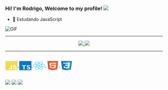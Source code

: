 
### Hi! I'm Rodrigo, Welcome to my profile! <img src="https://media.giphy.com/media/hvRJCLFzcasrR4ia7z/giphy.gif" width="25px">
- 🌱 Estudando JavaScript
<img align="" alt="GIF" src="https://cdn.discordapp.com/attachments/318554398068310016/1015365605156728833/f9135788c6aeeec438abb986f283936c.gif" width="400" height="300" />

<hr>

<div align="center">
  <a href="https://github.com/rodrigosena2">
  <img height="180em" src="https://github-readme-stats.vercel.app/api?username=rodrigosena2&show_icons=true&theme=dracula&include_all_commits=true&count_private=true"/>
  <img height="180em" src="https://github-readme-stats.vercel.app/api/top-langs/?username=rodrigosena2&layout=compact&langs_count=7&theme=dracula"/>
</div>

<hr>

<div style="display: inline_block"><br>
  <img align="center" alt="Ro-Js" height="30" width="40" src="https://raw.githubusercontent.com/devicons/devicon/master/icons/javascript/javascript-plain.svg">
  <img align="center" alt="Ro-Ts" height="30" width="40" src="https://raw.githubusercontent.com/devicons/devicon/master/icons/typescript/typescript-plain.svg">
  <img align="center" alt="Ro-React" height="30" width="40" src="https://raw.githubusercontent.com/devicons/devicon/master/icons/react/react-original.svg">
  <img align="center" alt="Ro-HTML" height="30" width="40" src="https://raw.githubusercontent.com/devicons/devicon/master/icons/html5/html5-original.svg">
  <img align="center" alt="Ro-CSS" height="30" width="40" src="https://raw.githubusercontent.com/devicons/devicon/master/icons/css3/css3-original.svg">
</div>

##

<div> 
  <a href="https://www.instagram.com/senaa_rodrigo/" target="_blank"><img src="https://img.shields.io/badge/-Instagram-%23E4405F?style=for-the-badge&logo=instagram&logoColor=white" target="_blank"></a>
  <a href = "mailto:contatorodrigosena1@gmail.com"><img src="https://img.shields.io/badge/-Gmail-%23333?style=for-the-badge&logo=gmail&logoColor=white" target="_blank"></a>
  <a href="https://www.linkedin.com/in/rodrigo-sena-2ba157236/" target="_blank"><img src="https://img.shields.io/badge/-LinkedIn-%230077B5?style=for-the-badge&logo=linkedin&logoColor=white" target="_blank"></a> 
